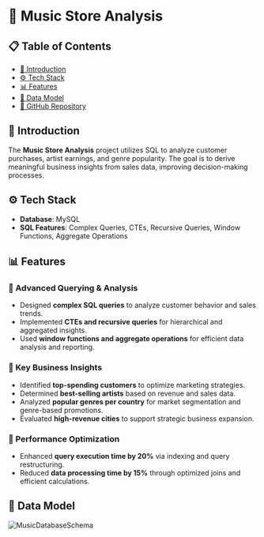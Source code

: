 # 🎵 Music Store Analysis

## 📋 Table of Contents
- [🎤 Introduction](#-introduction)
- [⚙️ Tech Stack](#%EF%B8%8F-tech-stack)
- [📊 Features](#-features)
- [📌 Data Model](#-data-model)
- [🔗 GitHub Repository](#-github-repository)

## 🎤 Introduction
The **Music Store Analysis** project utilizes SQL to analyze customer purchases, artist earnings, and genre popularity. The goal is to derive meaningful business insights from sales data, improving decision-making processes.

## ⚙️ Tech Stack
- **Database**: MySQL
- **SQL Features**: Complex Queries, CTEs, Recursive Queries, Window Functions, Aggregate Operations

## 📊 Features

### 🔎 Advanced Querying & Analysis
- Designed **complex SQL queries** to analyze customer behavior and sales trends.
- Implemented **CTEs and recursive queries** for hierarchical and aggregated insights.
- Used **window functions and aggregate operations** for efficient data analysis and reporting.

### 📌 Key Business Insights
- Identified **top-spending customers** to optimize marketing strategies.
- Determined **best-selling artists** based on revenue and sales data.
- Analyzed **popular genres per country** for market segmentation and genre-based promotions.
- Evaluated **high-revenue cities** to support strategic business expansion.

### 🚀 Performance Optimization
- Enhanced **query execution time by 20%** via indexing and query restructuring.
- Reduced **data processing time by 15%** through optimized joins and efficient calculations.

## 📌 Data Model
![MusicDatabaseSchema](https://user-images.githubusercontent.com/112153548/213707717-bfc9f479-52d9-407b-99e1-e94db7ae10a3.png)

